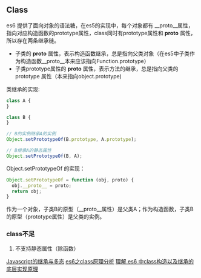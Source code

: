 ## Class
es6 提供了面向对象的语法糖，在es5的实现中，每个对象都有 __proto__属性，指向对应构造函数的prototype属性，class同时有prototype属性和 __proto__ 属性，所以存在两条继承链。
- 子类的 __proto__ 属性，表示构造函数继承，总是指向父类对象（在es5中子类作为构造函数__proto__本来应该指向Function.prototype）
- 子类prototype属性的 __proto__ 属性，表示方法的继承，总是指向父类的 prototype 属性（本来指向object.prototype)

类继承的实现:
```javascript
class A {
}

class B {
}

// B的实例继承A的实例
Object.setPrototypeOf(B.prototype, A.prototype);

// B继承A的静态属性
Object.setPrototypeOf(B, A);
```
Object.setPrototypeOf 的实现：
```javascript
Object.setPrototypeOf = function (obj, proto) {
  obj.__proto__ = proto;
  return obj;
}
```
作为一个对象，子类B的原型（__proto__属性）是父类A；作为构造函数，子类B的原型（prototype属性）是父类的实例。

### class不足
1. 不支持静态属性（除函数）

[Javascript的继承与多态](https://www.jianshu.com/p/5cb692658704)
[es6之class原理分析](https://blog.csdn.net/qq_41694291/article/details/103943481)
[理解 es6 中class构造以及继承的底层实现原理](https://www.cnblogs.com/memphis-f/p/12029574.html)
